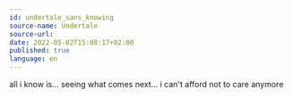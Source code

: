 ```yaml
---
id: undertale_sans_knowing
source-name: Undertale
source-url:
date: 2022-05-02T15:08:17+02:00
published: true
language: en
---
```


all i know is… seeing what comes next… i can't afford not to care anymore
